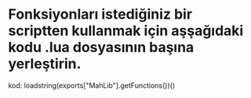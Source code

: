 # Fonksiyonları istediğiniz bir scriptten kullanmak için aşşağıdaki kodu .lua dosyasının başına yerleştirin.
kod: loadstring(exports["MahLib"].getFunctions())()

